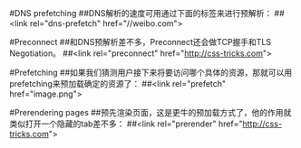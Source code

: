 #DNS prefetching
##DNS解析的速度可用通过下面的标签来进行预解析：
##&lt;link rel="dns-prefetch" href="//weibo.com"&gt;

#Preconnect
##和DNS预解析差不多，Preconnect还会做TCP握手和TLS Negotiation。
##&lt;link rel="preconnect" href="http://css-tricks.com"&gt;

#Prefetching
##如果我们猜测用户接下来将要访问哪个具体的资源，那就可以用prefetching来预加载确定的资源了：
##&lt;link rel="prefetch" href="image.png"&gt;

#Prerendering pages
##预先渲染页面，这是更牛的预加载方式了，他的作用就类似打开一个隐藏的tab差不多：
##&lt;link rel="prerender" href="http://css-tricks.com"&gt;


